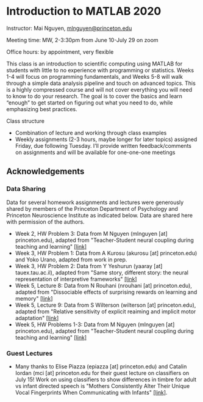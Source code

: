 # Introduction to MATLAB 2020

Instructor: Mai Nguyen, mlnguyen@princeton.edu 

Meeting time: MW, 2-3:30pm from June 10-July 29 on zoom

Office hours: by appointment, very flexible

This class is an introduction to scientific computing using MATLAB for students with little to no experience with programming or statistics. Weeks 1-4 will focus on programming fundamentals, and Weeks 5-8 will walk through a simple data analysis pipeline and touch on advanced topics. This is a highly compressed course and will not cover everything you will need to know to do your research. The goal is to cover the basics and learn “enough” to get started on figuring out what you need to do, while emphasizing best practices.

Class structure
*	Combination of lecture and working through class examples
*	Weekly assignments (2-3 hours, maybe longer for later topics) assigned Friday, due following Tuesday. I’ll provide written feedback/comments on assignments and will be available for one-one-one meetings


## Acknowledgements

### Data Sharing
Data for several homework assignments and lectures were generously shared by members of the Princeton Department of Psychology and Princeton Neuroscience Institute as indicated below. Data are shared here with permission of the authors.
* Week 2, HW Problem 3: Data from M Nguyen (mlnguyen [at] princeton.edu), adapted from "Teacher-Student neural coupling during teaching and learning" [[link]](https://www.biorxiv.org/content/10.1101/2020.05.07.082958v1)
* Week 3, HW Problem 1: Data from A Kurosu (akurosu [at] princeton.edu) and Yoko Urano, adapted from work in prep.
* Week 3, HW Problem 2: Data from Y Yeshurun (yaaray [at] tauex.tau.ac.il), adapted from "Same story, different story: the neural representation of interpretive frameworks" [[link]](https://journals.sagepub.com/doi/10.1177/0956797616682029)
* Week 5, Lecture 8: Data from N Rouhani (nrouhani [at] princeton.edu), adapted from "Dissociable effects of surprising rewards on learning and memory" [[link]](https://pubmed.ncbi.nlm.nih.gov/29553767/)
* Week 5, Lecture 9: Data from S Wilterson (wilterson [at] princeton.edu), adapted from "Relative sensitivity of explicit reaiming and implicit motor adaptation" [[link]](https://journals.physiology.org/doi/full/10.1152/jn.00283.2018)
* Week 5, HW Problems 1-3: Data from M Nguyen (mlnguyen [at] princeton.edu), adapted from "Teacher-Student neural coupling during teaching and learning" [[link]](https://www.biorxiv.org/content/10.1101/2020.05.07.082958v1)

### Guest Lectures
* Many thanks to Elise Piazza (epiazza [at] princeton.edu) and Catalin Iordan (mci [at] princeton.edu for their guest lecture on classifiers on July 15! Work on using classifiers to show differences in timbre for adult vs infant directed speech is "Mothers Consistently Alter Their Unique Vocal
Fingerprints When Communicating with Infants" [[link]](http://www.elisepiazza.com/papers/Piazza%20et%20al%20(2017).pdf). 
